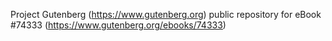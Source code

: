 Project Gutenberg (https://www.gutenberg.org) public repository for eBook #74333 (https://www.gutenberg.org/ebooks/74333)
